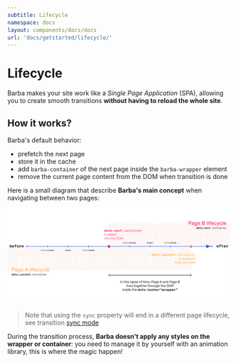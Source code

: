 ```yaml
---
subtitle: Lifecycle
namespace: docs
layout: components/docs/docs
url: 'docs/getstarted/lifecycle/'
---
```


# Lifecycle

Barba makes your site work like a *Single Page Application* (SPA), allowing you to create smooth transitions **without having to reload the whole site**.

## How it works?

Barba's default behavior:
- prefetch the next page
- store it in the cache
- add `barba-container` of the next page inside the `barba-wrapper` element
- remove the current page content from the DOM when transition is done

Here is a small diagram that describe **Barba's main concept** when navigating between two pages:

![Lifecycle diagram](/assets/diagram/lifecycle.png)

> Note that using the `sync` property will end in a different page lifecycle, see transition [sync mode](/docs/advanced/transitions#Sync-mode)

During the transition process, **Barba doesn't apply any styles on the wrapper or container**: you need to manage it by yourself with an animation library, this is where the magic happen!
